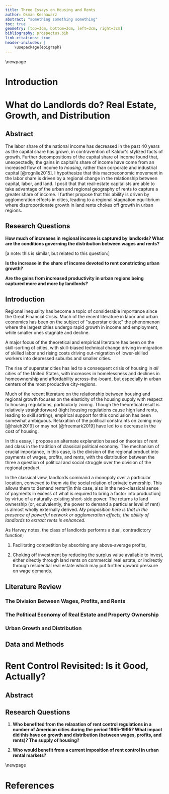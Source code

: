 ```yaml
---
title: Three Essays on Housing and Rents
author: Osman Keshawarz
abstract: "something something something"
toc: true
geometry: [top=3cm, bottom=3cm, left=3cm, right=3cm]
bibliography: prospectus.bib
link-citations: true
header-includes: |
    \usepackage{epigraph}
---
```


\newpage

# Introduction

# What do Landlords do? Real Estate, Growth, and Distribution

## Abstract

The labor share of the national income has decreased in the past 40 years as the capital share has grown, in contravention of Kaldor's stylized facts of growth. Further decompositions of the capital share of income found that, unexpectedly, the gains in capital's share of income have come from an increased flow of income to *housing*, rather than corporate and industrial capital [@rognlie2015]. I hypothesize that this macroeconomic movement in the labor share is driven by a regional change in the relationship between capital, labor, and land. I posit that that real-estate capitalists are able to take advantage of the urban and regional geography of rents to capture a greater share of income. I further propose that this ability is driven by agglomeration effects in cities, leading to a regional stagnation equilibrium where disproportionate growth in land rents chokes off growth in urban regions. 

## Research Questions

**How much of increases in regional income is captured by landlords? What are the conditions governing the distribution between wages and rents?**

[a note: this is similar, but related to this question:]

**Is the increase in the share of income devoted to rent constricting urban growth?**

**Are the gains from increased productivity in urban regions being captured more and more by landlords?**

## Introduction

Regional inequality has become a topic of considerable importance since the Great Financial Crisis. Much of the recent literature in labor and urban economics has been on the subject of "superstar cities;" the phenomenon where the largest cities undergo rapid growth in income and employment, while smaller ones stagnate and decline.

A major focus of the theoretical and empirical literature has been on the skill-sorting of cities, with skill-biased technical change driving in-migration of skilled labor and rising costs driving out-migration of lower-skilled workers into depressed suburbs and smaller cities. 

The rise of superstar cities has led to a consequent crisis of housing in *all* cities of the United States, with increases in homelessness and declines in homeownership and affordability across-the-board, but especially in urban centers of the most productive city-regions. 

Much of the recent literature on the relationship between housing and regional growth focuses on the elasticity of the housing supply with respect to housing regulations, particularly zoning. Though the theoretical result is relatively straightforward (tight housing regulations cause high land rents, leading to skill sorting), empirical support for this conclusion has been somewhat ambiguous. Relaxation of the political constraints on zoning may [@hsieh2019] or may not [@freemark2019] have led to a decrease in the cost of housing. 

In this essay, I propose an alternate explanation based on theories of rent and class in the tradition of classical political economy. The mechanism of crucial importance, in this case, is the division of the regional product into payments of wages, profits, and rents, with the distribution between the three a question of political and social struggle over the division of the regional product. 

In the classical view, landlords command a monopoly over a particular location, conveyed to them via the social relation of private ownership. This allows them to demand rents^[in this case, also in the neo-classical sense of payments in excess of what is required to bring a factor into production] by virtue of a naturally-existing short-side power. The returns to land ownership (or, equivalently, the power to demand a particular level of rent) is almost wholly externally derived. *My proposition here is that in the presence of powerful network or agglomeration effects, the ability of landlords to extract rents is enhanced.*

As Harvey notes, the class of landlords performs a dual, contradictory function;

1) Facilitating competition by absorbing any above-average profits,

2) Choking off investment by reducing the surplus value available to invest, either directly through land rents on commercial real estate, or indirectly through residential real estate 
which may put further upward pressure on wage demands. 

## Literature Review

### The Division Between Wages, Profits, and Rents

### The Political Economy of Real Estate and Property Ownership

### Urban Growth and Distribution

## Data and Methods

# Rent Control Revisited: Is it Good, Actually?

## Abstract

## Research Questions

1. **Who benefited from the relaxation of rent control regulations in a number of American cities during the period 1965-1995? What impact did this have on growth and distribution (between wages, profits, and rents)? The supply of housing?**

2. **Who would benefit from a current imposition of rent control in urban rental markets?**


\newpage

# References
